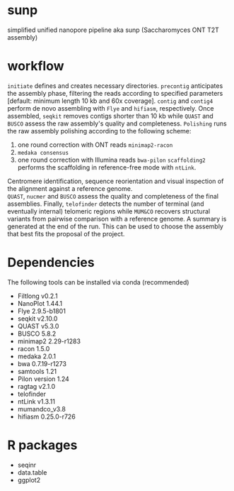 # sunp
simplified unified nanopore pipeline aka sunp (Saccharomyces ONT T2T assembly)

# workflow

`initiate` defines and creates necessary directories. `precontig` anticipates the assembly phase, filtering the reads according to specified parameters [default: minimum length 10 kb and 60x coverage]. `contig` and  `contig4` perform de novo assembling with `Flye` and `hifiasm`, respectively. Once assembled, `seqkit` removes contigs shorter than 10 kb while `QUAST` and `BUSCO` assess the raw assembly's quality and completeness. `Polishing` runs the raw assembly polishing according to the following scheme: 
1) one round correction with ONT reads `minimap2-racon`
2) `medaka consensus`
3) one round correction with Illumina reads `bwa-pilon`
`scaffolding2` performs the scaffolding in reference-free mode with `ntLink`.

Centromere identification, sequence reorientation and visual inspection of the alignment against a reference genome.  
`QUAST`, `nucmer` and `BUSCO` assess the quality and completeness of the final assemblies. 
Finally, `telofinder` detects the number of terminal (and eventually internal) telomeric regions while `MUM&CO` recovers structural variants from pairwise comparison with a reference genome. 
A summary is generated at the end of the run. This can be used to choose the assembly that best fits the proposal of the project.

# Dependencies 
The following tools can be installed via conda (recommended)
- Filtlong v0.2.1
- NanoPlot 1.44.1
- Flye 2.9.5-b1801
- seqkit v2.10.0
- QUAST v5.3.0
- BUSCO 5.8.2
- minimap2 2.29-r1283
- racon 1.5.0
- medaka 2.0.1
- bwa 0.7.19-r1273
- samtools 1.21
- Pilon version 1.24
- ragtag v2.1.0
- telofinder
- ntLink v1.3.11
- mumandco_v3.8
- hifiasm 0.25.0-r726
# R packages 
- seqinr
- data.table
- ggplot2
